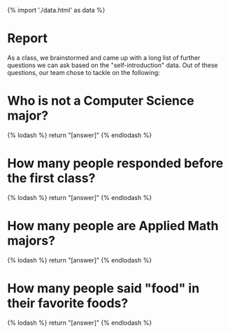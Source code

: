 {% import './data.html' as data %}

# Report

As a class, we brainstormed and came up with a long list of further questions we can ask based
on the "self-introduction" data. Out of these questions, our team chose to tackle on
the following:

# Who is not a Computer Science major?

{% lodash %}
return "[answer]"
{% endlodash %}


# How many people responded before the first class?

{% lodash %}
return "[answer]"
{% endlodash %}


# How many people are Applied Math majors?

{% lodash %}
return "[answer]"
{% endlodash %}

# How many people said "food" in their favorite foods?

{% lodash %}
return "[answer]"
{% endlodash %}
